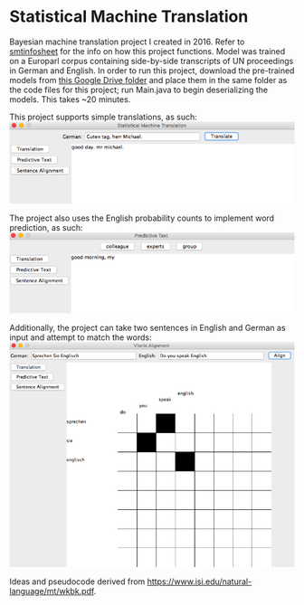 # Statistical Machine Translation

Bayesian machine translation project I created in 2016. Refer to [smtinfosheet](smtinfosheet.docx) for the info on how this project functions. Model was trained on a Europarl corpus containing side-by-side transcripts of UN proceedings in German and English. In order to run this project, download the pre-trained models from [this Google Drive folder](https://drive.google.com/drive/folders/10ZZ6L2dE-Cgl6onc1wOZHAgT2GLTvxDQ?usp=sharing) and place them in the same folder as the code files for this project; run Main.java to begin deserializing the models. This takes ~20 minutes.

This project supports simple translations, as such:
![translation window](demos/translation.png)

The project also uses the English probability counts to implement word prediction, as such:
![prediction window](demos/prediction.png)

Additionally, the project can take two sentences in English and German as input and attempt to match the words:
![alignment window](demos/alignment.png)

Ideas and pseudocode derived from https://www.isi.edu/natural-language/mt/wkbk.pdf.
